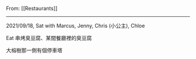 From: [[Restaurants]]

---

2021/09/18, Sat with Marcus, Jenny, Chris (小公主), Chloe

Eat 串烤臭豆腐、某間餐廳裡的臭豆腐

大榕樹那一側有個停車塔